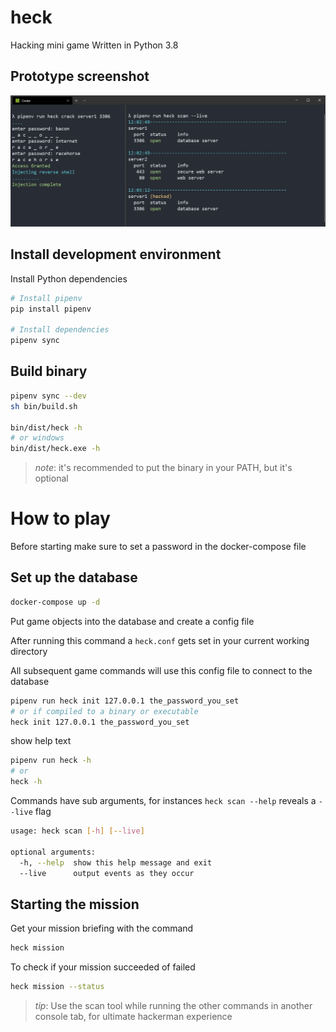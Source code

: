 # heck

Hacking mini game Written in Python 3.8

## Prototype screenshot

![](docs/images/prototype.png)

## Install development environment

Install Python dependencies

```bash
# Install pipenv
pip install pipenv

# Install dependencies
pipenv sync
```

## Build binary

```bash
pipenv sync --dev
sh bin/build.sh

bin/dist/heck -h
# or windows
bin/dist/heck.exe -h
```

>*note*: it's recommended to put the binary in your PATH, but it's optional

# How to play

Before starting make sure to set a password in the docker-compose file

## Set up the database

```bash
docker-compose up -d
```

Put game objects into the database and create a config file

After running this command a `heck.conf` gets set in your current working directory

All subsequent game commands will use this config file to connect to the database

```bash
pipenv run heck init 127.0.0.1 the_password_you_set
# or if compiled to a binary or executable
heck init 127.0.0.1 the_password_you_set
```

show help text

```bash
pipenv run heck -h
# or
heck -h
```

Commands have sub arguments, for instances `heck scan --help` reveals a `--live` flag

```bash
usage: heck scan [-h] [--live]

optional arguments:
  -h, --help  show this help message and exit
  --live      output events as they occur
```

## Starting the mission

Get your mission briefing with the command

```bash
heck mission
```

To check if your mission succeeded of failed

```bash
heck mission --status
```

> *tip*: Use the scan tool while running the other commands in another console tab, for ultimate hackerman experience
